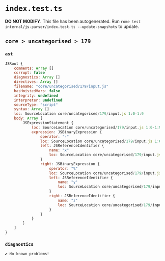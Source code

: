 # `index.test.ts`

**DO NOT MODIFY**. This file has been autogenerated. Run `rome test internal/js-parser/index.test.ts --update-snapshots` to update.

## `core > uncategorised > 179`

### `ast`

```javascript
JSRoot {
	comments: Array []
	corrupt: false
	diagnostics: Array []
	directives: Array []
	filename: "core/uncategorised/179/input.js"
	hasHoistedVars: false
	integrity: undefined
	interpreter: undefined
	sourceType: "script"
	syntax: Array []
	loc: SourceLocation core/uncategorised/179/input.js 1:0-1:9
	body: Array [
		JSExpressionStatement {
			loc: SourceLocation core/uncategorised/179/input.js 1:0-1:9
			expression: JSBinaryExpression {
				operator: "-"
				loc: SourceLocation core/uncategorised/179/input.js 1:0-1:9
				left: JSReferenceIdentifier {
					name: "x"
					loc: SourceLocation core/uncategorised/179/input.js 1:0-1:1 (x)
				}
				right: JSBinaryExpression {
					operator: "%"
					loc: SourceLocation core/uncategorised/179/input.js 1:4-1:9
					left: JSReferenceIdentifier {
						name: "y"
						loc: SourceLocation core/uncategorised/179/input.js 1:4-1:5 (y)
					}
					right: JSReferenceIdentifier {
						name: "z"
						loc: SourceLocation core/uncategorised/179/input.js 1:8-1:9 (z)
					}
				}
			}
		}
	]
}
```

### `diagnostics`

```
✔ No known problems!

```

